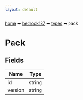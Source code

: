 ```yaml
---
layout: default
---
```


[home](/) ➡ [bedrock137](/protocol/bedrock137) ➡ [types](/protocol/bedrock137/types) ➡ pack

# Pack

## Fields

Name | Type
---|---
id | string
version | string

